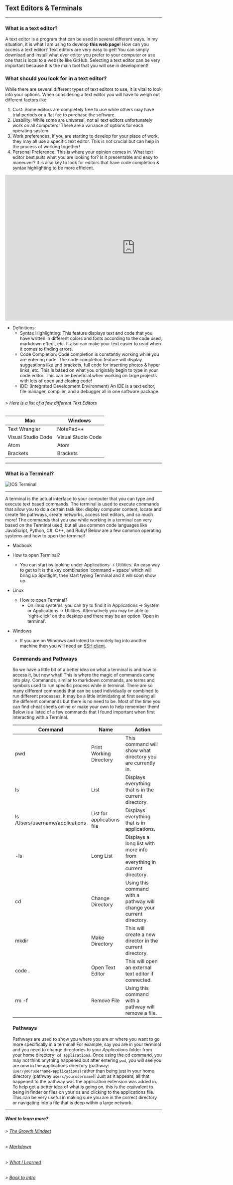 ## Text Editors & Terminals

----

### What is a text editor?
A text editor is a program that can be used in several different ways. In my situation, it is what I am using to develop **this web page**! How can you access a text editor? Text editors are very easy to get! You can simply download and install what ever editor you prefer to your computer or use one that is local to a website like GitHub.  Selecting a text editor can be very important because it is the main tool that you will use in development! 

### What should you look for in a text editor?
 While there are several different types of text editors to use, it is vital to look into your options. When considering a text editor you will have to weigh out different factors like:

 1. Cost: Some editors are completely free to use while others may have trial periods or a flat fee to purchase the software.
 2. Usability: While some are universal, not all text editors unfortunately work on all computers. There are a variance of options for each operating system.
 3. Work preferences: If you are starting to develop for your place of work, they may all use a specific text editor. This is not crucial but can help in the process of working together!
 4. Personal Preference: This is where your opinion comes in. What text editor best suits what you are looking for? Is it presentable and easy to maneuver? It is also key to look for editors that have code completion & syntax highlighting to be more efficient. 

 <iframe width="832" height="468" src="https://www.youtube.com/embed/L8QzFU0k5OA" title="YouTube video player" frameborder="0" allow="accelerometer; autoplay; clipboard-write; encrypted-media; gyroscope; picture-in-picture" allowfullscreen></iframe>

- Definitions: 
   - Syntax Highlighting: This feature displays text and code that you have written in different colors and fonts according to the code used, markdown effect, etc. It also can make your text easier to read when it comes to finding errors.
   - Code Completion: Code completion is constantly working while you are entering code. The code completion feature will display suggestions like end brackets, full code for inserting photos & hyper links, etc. This is based on what you originally begin to type in your code editor. This can be beneficial when working on large projects with lots of open and closing code!
   - IDE: (Integrated Development Environment) An IDE is a text editor, file manager, compiler, and a debugger all in one software package.

###### > Here is a list of a few different Text Editors

Mac| Windows
-----------|-----------
Text Wrangler| NotePad++
Visual Studio Code| Visual Studio Code
Atom| Atom
Brackets| Brackets

----

### What is a Terminal?

![IOS Terminal](https://help.apple.com/assets/5FDD15EE12A93C067904695E/5FDD15F412A93C0679046966/en_GB/5d78d8673dc7af144fa652d9ece8daed.png)

----

A terminal is the actual interface to your computer that you can type and execute text based commands. The terminal is used to execute commands that allow you to do a certain task like: display computer content, locate and create file pathways, create networks, access text editors, and so much more! The commands that you use while working in a terminal can very based on the Terminal used, but all use common code languages like JavaScript, Python, C#, C++, and Ruby! Below are a few common operating systems and how to open the terminal!

-  Macbook
  - How to open Terminal?
    - You can start by looking under Applications -> Utilities. An easy way to get to it is the key combination 'command + space' which will bring up Spotlight, then start typing Terminal and it will soon show up.
- Linux
  - How to open Terminal?
    - On linux systems, you can try to find it in Applications -> System or Applications -> Utilities. Alternatively you may be able to 'right-click' on the desktop and there may be an option 'Open in terminal'.
- Windows
  - If you are on Windows and intend to remotely log into another machine then you will need an [SSH client](https://www.ssh.com/academy/ssh/client).

  ### Commands and Pathways
   So we have a little bit of a better idea on what a terminal is and how to access it, but now what! This is where the magic of commands come into play. Commands, similar to markdown commands, are terms and symbols used to run specific process while in terminal. There are so many different commands that can be used individually or combined to run different processes. It may be a little intimidating at first seeing all the different commands but there is no need to be. Most of the time you can find cheat sheets online or make your own to help remember them! Below is a listed of a few commands that I found important when first interacting with a Terminal. 

  Command| Name| Action
  -------|-----|-------
  pwd| Print Working Directory| This command will show what directory you are currently in.
  ls| List| Displays everything that is in the current directory.
  ls /Users/username/applications| List for applications file| Displays everything that is in applications.
  -ls| Long List| Displays a long list with more info from everything in current directory.
  cd| Change Directory| Using this command with a pathway will change your current directory.
  mkdir| Make Directory| This will create a new director in the current directory.
  code .| Open Text Editor| This will open an external text editor if connected.
  rm -f| Remove File| Using this command with a pathway will remove a file.




  ### Pathways
  Pathways are used to show you where you are or where you want to go more specifically in a terminal! For example, say you are in your terminal and you need to change directories to your *Applications* folder from your home directory: `cd applications`.  Once using the cd command, you may not think anything happened but after entering `pwd`, you will see you are now in the applications directory (pathway: `user/yourusername/applications`) rather than being just in your home directory (pathway `users/yourusername`)! Just as it appears, all that happened to the pathway was the application extension was added in. To help get a better idea of what is going on, this is the equivalent to being in finder or files on your os and clicking to the applications file. This can be very useful in making sure you are in the correct directory or navigating into a file that is deep within a large network.

----

##### Want to learn more?
###### > [_The Growth Mindset_](https://austinnich.github.io/reading-notes/growth-mindset)
###### > [_Markdown_](https://austinnich.github.io/reading-notes/markdown)
###### > [_What I Learned_](https://austinnich.github.io/reading-notes/whatilearned)

###### > [_Back to Intro_](https://austinnich.github.io/reading-notes)
